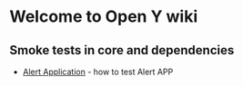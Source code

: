 # Welcome to Open Y wiki

## Smoke tests in core and dependencies

- [Alert Application](https://github.com/open-y-subprojects/openy_node_alert/blob/main/SMOKE_TESTS.md) - how to test Alert APP
